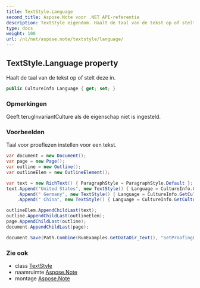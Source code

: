 ```yaml
---
title: TextStyle.Language
second_title: Aspose.Note voor .NET API-referentie
description: TextStyle eigendom. Haalt de taal van de tekst op of stelt deze in.
type: docs
weight: 100
url: /nl/net/aspose.note/textstyle/language/
---
```

## TextStyle.Language property

Haalt de taal van de tekst op of stelt deze in.

```csharp
public CultureInfo Language { get; set; }
```

### Opmerkingen

Geeft terugInvariantCulture als de eigenschap niet is ingesteld.

### Voorbeelden

Taal voor proeflezen instellen voor een tekst.

```csharp
var document = new Document();
var page = new Page();
var outline = new Outline();
var outlineElem = new OutlineElement();

var text = new RichText() { ParagraphStyle = ParagraphStyle.Default };
text.Append("United States", new TextStyle() { Language = CultureInfo.GetCultureInfo("en-US") })
    .Append(" Germany", new TextStyle() { Language = CultureInfo.GetCultureInfo("de-DE") })
    .Append(" China", new TextStyle() { Language = CultureInfo.GetCultureInfo("zh-CN") });

outlineElem.AppendChildLast(text);
outline.AppendChildLast(outlineElem);
page.AppendChildLast(outline);
document.AppendChildLast(page);

document.Save(Path.Combine(RunExamples.GetDataDir_Text(), "SetProofingLanguageForText.one"));
```

### Zie ook

* class [TextStyle](../)
* naamruimte [Aspose.Note](../../textstyle/)
* montage [Aspose.Note](../../../)


